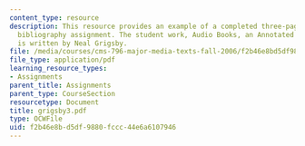 ```yaml
---
content_type: resource
description: This resource provides an example of a completed three-page annotated
  bibliography assignment. The student work, Audio Books, an Annotated Bibliography,
  is written by Neal Grigsby.
file: /media/courses/cms-796-major-media-texts-fall-2006/f2b46e8bd5df9880fccc44e6a6107946_grigsby3.pdf
file_type: application/pdf
learning_resource_types:
- Assignments
parent_title: Assignments
parent_type: CourseSection
resourcetype: Document
title: grigsby3.pdf
type: OCWFile
uid: f2b46e8b-d5df-9880-fccc-44e6a6107946
---
```

